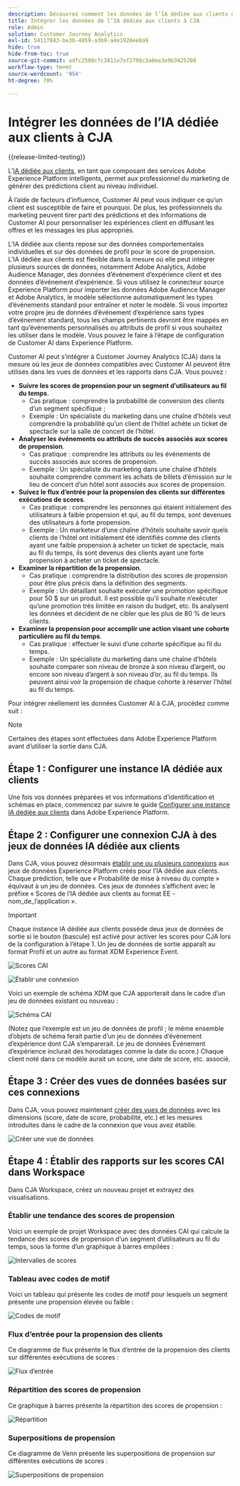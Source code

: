 ```yaml
---
description: Découvrez comment les données de l’IA dédiée aux clients d’AEP s’intègrent à Workspace dans CJA.
title: Intégrer les données de l’IA dédiée aux clients à CJA
role: Admin
solution: Customer Journey Analytics
exl-id: 5411f843-be3b-4059-a3b9-a4e1928ee8a9
hide: true
hide-from-toc: true
source-git-commit: adfc2500cfc3811e7ef2798c3a0ee3e9b3425208
workflow-type: tm+mt
source-wordcount: '954'
ht-degree: 70%

---
```


# Intégrer les données de l’IA dédiée aux clients à CJA

{{release-limited-testing}}

L’[IA dédiée aux clients](https://experienceleague.adobe.com/docs/experience-platform/intelligent-services/customer-ai/overview.html?lang=fr), en tant que composant des services Adobe Experience Platform intelligents, permet aux professionnel du marketing de générer des prédictions client au niveau individuel.

À l’aide de facteurs d’influence, Customer AI peut vous indiquer ce qu’un client est susceptible de faire et pourquoi. De plus, les professionnels du marketing peuvent tirer parti des prédictions et des informations de Customer AI pour personnaliser les expériences client en diffusant les offres et les messages les plus appropriés.

L’IA dédiée aux clients repose sur des données comportementales individuelles et sur des données de profil pour le score de propension. L’IA dédiée aux clients est flexible dans la mesure où elle peut intégrer plusieurs sources de données, notamment Adobe Analytics, Adobe Audience Manager, des données d’événement d’expérience client et des données d’événement d’expérience. Si vous utilisez le connecteur source Experience Platform pour importer les données Adobe Audience Manager et Adobe Analytics, le modèle sélectionne automatiquement les types d’événements standard pour entraîner et noter le modèle. Si vous importez votre propre jeu de données d’événement d’expérience sans types d’événement standard, tous les champs pertinents devront être mappés en tant qu’événements personnalisés ou attributs de profil si vous souhaitez les utiliser dans le modèle. Vous pouvez le faire à l’étape de configuration de Customer AI dans Experience Platform.

Customer AI peut s’intégrer à Customer Journey Analytics (CJA) dans la mesure où les jeux de données compatibles avec Customer AI peuvent être utilisés dans les vues de données et les rapports dans CJA. Vous pouvez :

* **Suivre les scores de propension pour un segment d’utilisateurs au fil du temps**.
   * Cas pratique : comprendre la probabilité de conversion des clients d’un segment spécifique ;
   * Exemple : Un spécialiste du marketing dans une chaîne d’hôtels veut comprendre la probabilité qu’un client de l’hôtel achète un ticket de spectacle sur la salle de concert de l’hôtel.
* **Analyser les événements ou attributs de succès associés aux scores de propension**.
   * Cas pratique : comprendre les attributs ou les événements de succès associés aux scores de propension.
   * Exemple : Un spécialiste du marketing dans une chaîne d’hôtels souhaite comprendre comment les achats de billets d’émission sur le lieu de concert d’un hôtel sont associés aux scores de propension.
* **Suivez le flux d’entrée pour la propension des clients sur différentes exécutions de scores**.
   * Cas pratique : comprendre les personnes qui étaient initialement des utilisateurs à faible propension et qui, au fil du temps, sont devenues des utilisateurs à forte propension.
   * Exemple : Un marketeur d’une chaîne d’hôtels souhaite savoir quels clients de l’hôtel ont initialement été identifiés comme des clients ayant une faible propension à acheter un ticket de spectacle, mais au fil du temps, ils sont devenus des clients ayant une forte propension à acheter un ticket de spectacle.
* **Examiner la répartition de la propension**.
   * Cas pratique : comprendre la distribution des scores de propension pour être plus précis dans la définition des segments.
   * Exemple : Un détaillant souhaite exécuter une promotion spécifique pour 50 $ sur un produit. Il est possible qu’il souhaite n’exécuter qu’une promotion très limitée en raison du budget, etc. Ils analysent les données et décident de ne cibler que les plus de 80 % de leurs clients.
* **Examiner la propension pour accomplir une action visant une cohorte particulière au fil du temps**.
   * Cas pratique : effectuer le suivi d’une cohorte spécifique au fil du temps.
   * Exemple : Un spécialiste du marketing dans une chaîne d’hôtels souhaite comparer son niveau de bronze à son niveau d’argent, ou encore son niveau d’argent à son niveau d’or, au fil du temps. Ils peuvent ainsi voir la propension de chaque cohorte à réserver l&#39;hôtel au fil du temps.

Pour intégrer réellement les données Customer AI à CJA, procédez comme suit :

>[!NOTE]
>
>Certaines des étapes sont effectuées dans Adobe Experience Platform avant d’utiliser la sortie dans CJA.


## Étape 1 : Configurer une instance IA dédiée aux clients

Une fois vos données préparées et vos informations d’identification et schémas en place, commencez par suivre le guide [Configurer une instance IA dédiée aux clients](https://experienceleague.adobe.com/docs/experience-platform/intelligent-services/customer-ai/user-guide/configure.html?lang=fr) dans Adobe Experience Platform.

## Étape 2 : Configurer une connexion CJA à des jeux de données IA dédiée aux clients

Dans CJA, vous pouvez désormais [établir une ou plusieurs connexions](/help/connections/create-connection.md) aux jeux de données Experience Platform créés pour l’IA dédiée aux clients. Chaque prédiction, telle que « Probabilité de mise à niveau du compte » équivaut à un jeu de données. Ces jeux de données s’affichent avec le préfixe « Scores de l’IA dédiée aux clients au format EE - nom_de_l’application ».

>[!IMPORTANT]
>
>Chaque instance IA dédiée aux clients possède deux jeux de données de sortie si le bouton (bascule) est activé pour activer les scores pour CJA lors de la configuration à l’étape 1. Un jeu de données de sortie apparaît au format Profil et un autre au format XDM Experience Event.

![Scores CAI](assets/cai-scores.png)

![Établir une connexion](assets/create-conn.png)

Voici un exemple de schéma XDM que CJA apporterait dans le cadre d’un jeu de données existant ou nouveau :

![Schéma CAI](assets/cai-schema.png)

(Notez que l’exemple est un jeu de données de profil ; le même ensemble d’objets de schéma ferait partie d’un jeu de données d’événement d’expérience dont CJA s’emparerait. Le jeu de données Événement d’expérience inclurait des horodatages comme la date du score.) Chaque client noté dans ce modèle aurait un score, une date de score, etc.  associé.

## Étape 3 : Créer des vues de données basées sur ces connexions

Dans CJA, vous pouvez maintenant [créer des vues de données](/help/data-views/create-dataview.md) avec les dimensions (score, date de score, probabilité, etc.) et les mesures introduites dans le cadre de la connexion que vous avez établie.

![Créer une vue de données](assets/create-dataview.png)

## Étape 4 : Établir des rapports sur les scores CAI dans Workspace

Dans CJA Workspace, créez un nouveau projet et extrayez des visualisations.

### Établir une tendance des scores de propension

Voici un exemple de projet Workspace avec des données CAI qui calcule la tendance des scores de propension d’un segment d’utilisateurs au fil du temps, sous la forme d’un graphique à barres empilées :

![Intervalles de scores](assets/workspace-scores.png)

### Tableau avec codes de motif

Voici un tableau qui présente les codes de motif pour lesquels un segment présente une propension élevée ou faible :

![Codes de motif](assets/reason-codes.png)

### Flux d’entrée pour la propension des clients

Ce diagramme de flux présente le flux d’entrée de la propension des clients sur différentes exécutions de scores :

![Flux d’entrée](assets/flow.png)

### Répartition des scores de propension

Ce graphique à barres présente la répartition des scores de propension :

![Répartition](assets/distribution.png)

### Superpositions de propension

Ce diagramme de Venn présente les superpositions de propension sur différentes exécutions de scores :

![Superpositions de propension](assets/venn.png)
